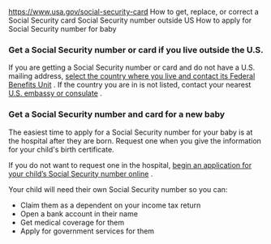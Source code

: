 

https://www.usa.gov/social-security-card
How to get, replace, or correct a Social Security card
Social Security number outside US
How to apply for Social Security number for baby

### **Get a Social Security number or card if you live outside the U.S.**

If you are getting a Social Security number or card and do not have a U.S. mailing address,
[select the country where you live and contact its Federal Benefits Unit](https://www.ssa.gov/foreign/foreign.htm)
. If the country you are in is not listed, contact your nearest
[U.S. embassy or consulate](https://www.usembassy.gov/)
.

### **Get a Social Security number and card for a new baby**

The easiest time to apply for a Social Security number for your baby is at the hospital after they are born. Request one when you give the information for your child's birth certificate.

If you do not want to request one in the hospital,
[begin an application for your child’s Social Security number online](https://secure.ssa.gov/ossnap/public/landingOSsnap)
.

Your child will need their own Social Security number so you can:

* Claim them as a dependent on your income tax return
* Open a bank account in their name
* Get medical coverage for them
* Apply for government services for them
